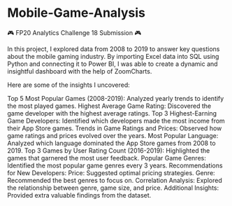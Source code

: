 # Mobile-Game-Analysis


🎮 FP20 Analytics Challenge 18 Submission 🎮

In this project, I explored data from 2008 to 2019 to answer key questions about the mobile gaming industry. By importing Excel data into SQL using Python and connecting it to Power BI, I was able to create a dynamic and insightful dashboard with the help of ZoomCharts.

Here are some of the insights I uncovered:

Top 5 Most Popular Games (2008-2019): Analyzed yearly trends to identify the most played games.
Highest Average Game Rating: Discovered the game developer with the highest average ratings.
Top 3 Highest-Earning Game Developers: Identified which developers made the most income from their App Store games.
Trends in Game Ratings and Prices: Observed how game ratings and prices evolved over the years.
Most Popular Language: Analyzed which language dominated the App Store games from 2008 to 2019.
Top 3 Games by User Rating Count (2016-2019): Highlighted the games that garnered the most user feedback.
Popular Game Genres: Identified the most popular game genres every 3 years.
Recommendations for New Developers:
Price: Suggested optimal pricing strategies.
Genre: Recommended the best genres to focus on.
Correlation Analysis: Explored the relationship between genre, game size, and price.
Additional Insights: Provided extra valuable findings from the dataset.
